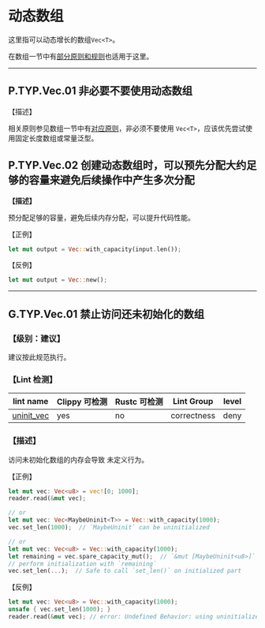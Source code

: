 # 动态数组

这里指可以动态增长的数组`Vec<T>`。

在数组一节中有[部分原则和规则](./array.md)也适用于这里。

---

## P.TYP.Vec.01 非必要不要使用动态数组

【描述】

相关原则参见数组一节中有[对应原则](./array.md)，非必须不要使用 `Vec<T>`，应该优先尝试使用固定长度数组或常量泛型。

## P.TYP.Vec.02   创建动态数组时，可以预先分配大约足够的容量来避免后续操作中产生多次分配

**【描述】**

预分配足够的容量，避免后续内存分配，可以提升代码性能。

【正例】

```rust
let mut output = Vec::with_capacity(input.len());
```

【反例】

```rust
let mut output = Vec::new();
```



---



## G.TYP.Vec.01  禁止访问还未初始化的数组

### 【级别：建议】

建议按此规范执行。

### 【Lint 检测】

| lint name                                                    | Clippy 可检测 | Rustc 可检测 | Lint Group  | level |
| ------------------------------------------------------------ | ------------- | ------------ | ----------- | ----- |
| [uninit_vec](https://rust-lang.github.io/rust-clippy/master/#uninit_vec) | yes           | no           | correctness | deny  |

### 【描述】

访问未初始化数组的内存会导致 未定义行为。

【正例】

```rust
let mut vec: Vec<u8> = vec![0; 1000];
reader.read(&mut vec);

// or
let mut vec: Vec<MaybeUninit<T>> = Vec::with_capacity(1000);
vec.set_len(1000);  // `MaybeUninit` can be uninitialized

// or
let mut vec: Vec<u8> = Vec::with_capacity(1000);
let remaining = vec.spare_capacity_mut();  // `&mut [MaybeUninit<u8>]`
// perform initialization with `remaining`
vec.set_len(...);  // Safe to call `set_len()` on initialized part
```

【反例】

 ```rust
 let mut vec: Vec<u8> = Vec::with_capacity(1000);
 unsafe { vec.set_len(1000); }
 reader.read(&mut vec); // error: Undefined Behavior: using uninitialized data, but this operation requires initialized memory
 ```

